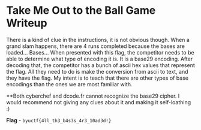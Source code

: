 # Take Me Out to the Ball Game Writeup
There is a kind of clue in the instructions, it is not obvious though. When a grand slam happens, there are 4 runs completed because the bases are loaded... Bases... When presented with this flag, the competitor needs to be able to determine what type of encoding it is. It is a base29 encoding. After decoding that, the competitor has a bunch of ascii hex values that represent the flag. All they need to do is make the conversion from ascii to text, and they have the flag. My intent is to teach that there are other types of base encodings than the ones we are most familiar with. 

**Both cyberchef and dcode.fr cannot recognize the base29 cipher. I would recommend not giving any clues about it and making it self-loathing :) 

**Flag** - `byuctf{4ll_th3_b4s3s_4r3_10ad3d!}`